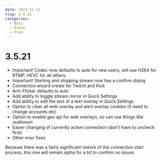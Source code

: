 ```yaml
---
date: 2023-12-11
slug: 3-5-21
categories:
  - Beta
  - Alpha
  - Prod
---
```

# 3.5.21

- Important! Codec now defaults to auto for new users, will use H264 for RTMP, HEVC for all others.
- Important! Starting and stopping stream now has a confirm dialog
- Connection wizard create for Twitch and Kick
- Anti-Flicker defaults to auto
- Add ability to toggle stream mirror in Quick Settings
- Add ability to edit the text of a text overlay in Quick Settings
- Option to clear all web overlay and alert overlay cookies (if need to change accounts etc)
- Option to enable geo api for web overlays, so can use things like realtimeirl
- Easier changing of currently active connection (don't have to uncheck first)
- Other misc fixes

Because there was a fairly significant rework of the connection start process, this one will remain alpha for a bit to confirm no issues
